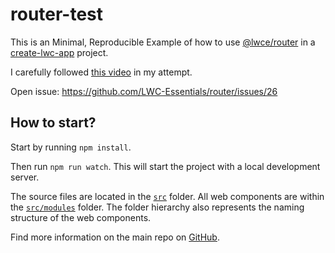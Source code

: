 # router-test

This is an Minimal, Reproducible Example of how to use [@lwce/router] in a [create-lwc-app] project.

I carefully followed [this video] in my attempt.

Open issue: https://github.com/LWC-Essentials/router/issues/26


[this video]: https://www.youtube.com/watch?v=e-oNJ5oFhgs

[@lwce/router]: https://github.com/LWC-Essentials/router

[create-lwc-app]: https://github.com/muenzpraeger/create-lwc-app

## How to start?

Start by running `npm install`.

Then run `npm run watch`.
This will start the project with a local development server.

The source files are located in the [`src`](./src) folder. All web components are within the [`src/modules`](./src/modules) folder. The folder hierarchy also represents the naming structure of the web components.

Find more information on the main repo on [GitHub](https://github.com/muenzpraeger/create-lwc-app).
